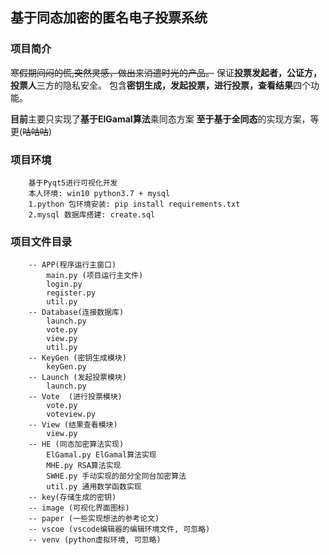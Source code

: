 ## 基于同态加密的匿名电子投票系统

### 项目简介

~~寒假期间闷的慌,突然灵感，做出来消遣时光的产品。~~
保证**投票发起者，公证方，投票人**三方的隐私安全。
包含**密钥生成，发起投票，进行投票，查看结果**四个功能。

**目前**主要只实现了**基于ElGamal算法**乘同态方案
**至于基于全同态**的实现方案，等更(~~咕咕咕~~)

### 项目环境
```
    基于Pyqt5进行可视化开发
    本人环境: win10 python3.7 + mysql
    1.python 包环境安装: pip install requirements.txt
    2.mysql 数据库搭建: create.sql
```

### 项目文件目录
```
    -- APP(程序运行主窗口)
        main.py (项目运行主文件)
        login.py 
        register.py
        util.py
    -- Database(连接数据库)
        launch.py
        vote.py
        view.py
        util.py
    -- KeyGen (密钥生成模块)
        keyGen.py
    -- Launch (发起投票模块)
        launch.py
    -- Vote  (进行投票模块)
        vote.py
        voteview.py
    -- View (结果查看模块)
        view.py
    -- HE (同态加密算法实现)
        ElGamal.py ElGamal算法实现
        MHE.py RSA算法实现
        SWHE.py 手动实现的部分全同台加密算法
        util.py 通用数学函数实现
    -- key(存储生成的密钥)
    -- image (可视化界面图标)
    -- paper (一些实现想法的参考论文)
    -- vscoe (vscode编辑器的编辑环境文件, 可忽略)
    -- venv (python虚拟环境, 可忽略)
```




